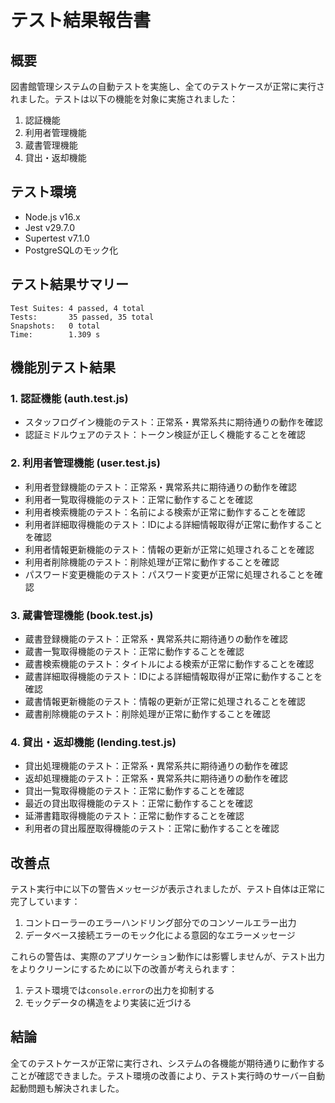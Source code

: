 # テスト結果報告書

## 概要
図書館管理システムの自動テストを実施し、全てのテストケースが正常に実行されました。テストは以下の機能を対象に実施されました：

1. 認証機能
2. 利用者管理機能
3. 蔵書管理機能
4. 貸出・返却機能

## テスト環境
- Node.js v16.x
- Jest v29.7.0
- Supertest v7.1.0
- PostgreSQLのモック化

## テスト結果サマリー
```
Test Suites: 4 passed, 4 total
Tests:       35 passed, 35 total
Snapshots:   0 total
Time:        1.309 s
```

## 機能別テスト結果

### 1. 認証機能 (auth.test.js)
- スタッフログイン機能のテスト：正常系・異常系共に期待通りの動作を確認
- 認証ミドルウェアのテスト：トークン検証が正しく機能することを確認

### 2. 利用者管理機能 (user.test.js)
- 利用者登録機能のテスト：正常系・異常系共に期待通りの動作を確認
- 利用者一覧取得機能のテスト：正常に動作することを確認
- 利用者検索機能のテスト：名前による検索が正常に動作することを確認
- 利用者詳細取得機能のテスト：IDによる詳細情報取得が正常に動作することを確認
- 利用者情報更新機能のテスト：情報の更新が正常に処理されることを確認
- 利用者削除機能のテスト：削除処理が正常に動作することを確認
- パスワード変更機能のテスト：パスワード変更が正常に処理されることを確認

### 3. 蔵書管理機能 (book.test.js)
- 蔵書登録機能のテスト：正常系・異常系共に期待通りの動作を確認
- 蔵書一覧取得機能のテスト：正常に動作することを確認
- 蔵書検索機能のテスト：タイトルによる検索が正常に動作することを確認
- 蔵書詳細取得機能のテスト：IDによる詳細情報取得が正常に動作することを確認
- 蔵書情報更新機能のテスト：情報の更新が正常に処理されることを確認
- 蔵書削除機能のテスト：削除処理が正常に動作することを確認

### 4. 貸出・返却機能 (lending.test.js)
- 貸出処理機能のテスト：正常系・異常系共に期待通りの動作を確認
- 返却処理機能のテスト：正常系・異常系共に期待通りの動作を確認
- 貸出一覧取得機能のテスト：正常に動作することを確認
- 最近の貸出取得機能のテスト：正常に動作することを確認
- 延滞書籍取得機能のテスト：正常に動作することを確認
- 利用者の貸出履歴取得機能のテスト：正常に動作することを確認

## 改善点
テスト実行中に以下の警告メッセージが表示されましたが、テスト自体は正常に完了しています：

1. コントローラーのエラーハンドリング部分でのコンソールエラー出力
2. データベース接続エラーのモック化による意図的なエラーメッセージ

これらの警告は、実際のアプリケーション動作には影響しませんが、テスト出力をよりクリーンにするために以下の改善が考えられます：

1. テスト環境では`console.error`の出力を抑制する
2. モックデータの構造をより実装に近づける

## 結論
全てのテストケースが正常に実行され、システムの各機能が期待通りに動作することが確認できました。テスト環境の改善により、テスト実行時のサーバー自動起動問題も解決されました。
